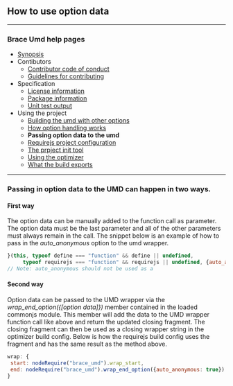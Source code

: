 ## How to use option data

---
### Brace Umd help pages
* [Synopsis](https://github.com/restarian/brace_umd/blob/master/docs/synopsis.md)
* Contibutors
  * [Contributor code of conduct](https://github.com/restarian/brace_umd/blob/master/docs/contibutors/contributor_code_of_conduct.md)
  * [Guidelines for contributing](https://github.com/restarian/brace_umd/blob/master/docs/contibutors/guidelines_for_contributing.md)
* Specification
  * [License information](https://github.com/restarian/brace_umd/blob/master/docs/specification/license_information.md)
  * [Package information](https://github.com/restarian/brace_umd/blob/master/docs/specification/package_information.md)
  * [Unit test output](https://github.com/restarian/brace_umd/blob/master/docs/specification/unit_test_output.md)
* Using the project
  * [Building the umd with other options](https://github.com/restarian/brace_umd/blob/master/docs/using_the_project/building_the_umd_with_other_options.md)
  * [How option handling works](https://github.com/restarian/brace_umd/blob/master/docs/using_the_project/how_option_handling_works.md)
  * **Passing option data to the umd**
  * [Requirejs project configuration](https://github.com/restarian/brace_umd/blob/master/docs/using_the_project/requirejs_project_configuration.md)
  * [The prpject init tool](https://github.com/restarian/brace_umd/blob/master/docs/using_the_project/the_prpject_init_tool.md)
  * [Using the optimizer](https://github.com/restarian/brace_umd/blob/master/docs/using_the_project/using_the_optimizer.md)
  * [What the build exports](https://github.com/restarian/brace_umd/blob/master/docs/using_the_project/what_the_build_exports.md)

---

### Passing in option data to the UMD can happen in two ways.
#### First way

The option data can be manually added to the function call as parameter. The option data must be the last 
parameter and all of the other parameters must always remain in the call. The snippet below is an example 
of how to pass in the *auto_anonymous* option to the umd wrapper.
```javascript
}(this, typeof define === "function" && define || undefined,
	 typeof requirejs === "function" && requirejs || undefined, {auto_anonymous: true})
// Note: auto_anonymous should not be used as a 
```

#### Second way

Option data can be passed to the UMD wrapper via the *wrap_end_option({[option data]})* member contained
in the loaded commonjs module. This member will add the data to the UMD wrapper function call like above
and return the updated closing fragment. The closing fragment can then be used as a closing wrapper 
string in the optimizer build config. Below is how the requirejs build config uses the fragment and has 
the same result as the method above.
```javascript
wrap: {
 start: nodeRequire("brace_umd").wrap_start,
 end: nodeRequire("brace_umd").wrap_end_option({auto_anonymous: true})
}

```
	


